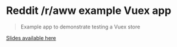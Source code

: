 # Reddit /r/aww example Vuex app

> Example app to demonstrate testing a Vuex store

[Slides available here](https://github.com/eddyerburgh/reddit-aww-example-app)
